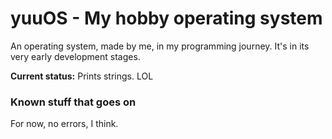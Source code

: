 # yuuOS - My hobby operating system
An operating system, made by me, in my programming journey. It's in its very early development stages.

**Current status:** Prints strings. LOL

### Known stuff that goes on

For now, no errors, I think.